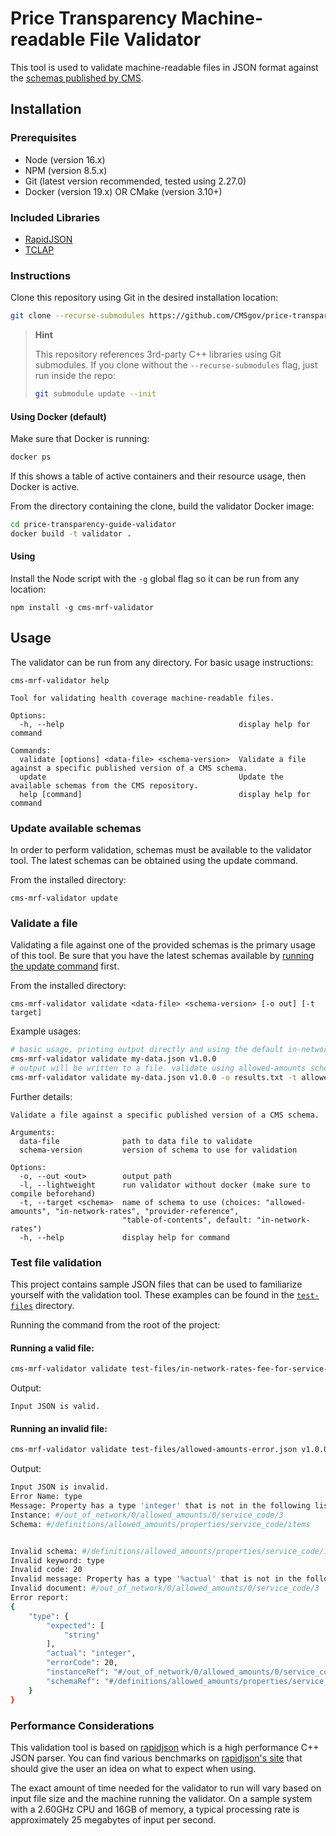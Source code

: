 # Price Transparency Machine-readable File Validator

This tool is used to validate machine-readable files in JSON format against the [schemas published by CMS](https://github.com/CMSgov/price-transparency-guide).

## Installation

### Prerequisites

- Node (version 16.x)
- NPM (version 8.5.x)
- Git (latest version recommended, tested using 2.27.0)
- Docker (version 19.x) OR CMake (version 3.10+)

### Included Libraries

- [RapidJSON](https://rapidjson.org)
- [TCLAP](https://tclap.sourceforge.net)

### Instructions

Clone this repository using Git in the desired installation location:

```bash
git clone --recurse-submodules https://github.com/CMSgov/price-transparency-guide-validator.git
```

> **Hint**
>
> This repository references 3rd-party C++ libraries using Git submodules. If you clone without the `--recurse-submodules` flag, just run inside the repo:
> ```bash
> git submodule update --init
> ```

#### Using Docker (default)

Make sure that Docker is running:

```bash
docker ps
```

If this shows a table of active containers and their resource usage, then Docker is active.

From the directory containing the clone, build the validator Docker image:

```bash
cd price-transparency-guide-validator
docker build -t validator .
```

#### Using 

Install the Node script with the `-g` global flag so it can be run from any location:

```
npm install -g cms-mrf-validator
```

## Usage

The validator can be run from any directory. For basic usage instructions:

```
cms-mrf-validator help
```

```
Tool for validating health coverage machine-readable files.

Options:
  -h, --help                                       display help for command

Commands:
  validate [options] <data-file> <schema-version>  Validate a file against a specific published version of a CMS schema.
  update                                           Update the available schemas from the CMS repository.
  help [command]                                   display help for command
```

### Update available schemas

In order to perform validation, schemas must be available to the validator tool. The latest schemas can be obtained using the update command.

From the installed directory:

```
cms-mrf-validator update
```

### Validate a file

Validating a file against one of the provided schemas is the primary usage of this tool. Be sure that you have the latest schemas available by [running the update command](#update-available-schemas) first.

From the installed directory:

```
cms-mrf-validator validate <data-file> <schema-version> [-o out] [-t target]
```

Example usages:

```bash
# basic usage, printing output directly and using the default in-network-rates schema
cms-mrf-validator validate my-data.json v1.0.0
# output will be written to a file. validate using allowed-amounts schema
cms-mrf-validator validate my-data.json v1.0.0 -o results.txt -t allowed-amounts
```

Further details:

```
Validate a file against a specific published version of a CMS schema.

Arguments:
  data-file              path to data file to validate
  schema-version         version of schema to use for validation

Options:
  -o, --out <out>        output path
  -l, --lightweight      run validator without docker (make sure to compile beforehand)
  -t, --target <schema>  name of schema to use (choices: "allowed-amounts", "in-network-rates", "provider-reference",
                         "table-of-contents", default: "in-network-rates")
  -h, --help             display help for command
```

### Test file validation

This project contains sample JSON files that can be used to familiarize yourself with the validation tool. These examples can be found in the [`test-files`](https://github.com/CMSgov/price-transparency-guide-validator/tree/documentation/test-files) directory.

Running the command from the root of the project:

#### Running a valid file:

```bash
cms-mrf-validator validate test-files/in-network-rates-fee-for-service-sample.json v1.0.0
```

Output:

```
Input JSON is valid.
```

#### Running an invalid file:

```bash
cms-mrf-validator validate test-files/allowed-amounts-error.json v1.0.0 -t allowed-amounts
```

Output:

```bash
Input JSON is invalid.
Error Name: type
Message: Property has a type 'integer' that is not in the following list: 'string'.
Instance: #/out_of_network/0/allowed_amounts/0/service_code/3
Schema: #/definitions/allowed_amounts/properties/service_code/items


Invalid schema: #/definitions/allowed_amounts/properties/service_code/items
Invalid keyword: type
Invalid code: 20
Invalid message: Property has a type '%actual' that is not in the following list: '%expected'.
Invalid document: #/out_of_network/0/allowed_amounts/0/service_code/3
Error report:
{
    "type": {
        "expected": [
            "string"
        ],
        "actual": "integer",
        "errorCode": 20,
        "instanceRef": "#/out_of_network/0/allowed_amounts/0/service_code/3",
        "schemaRef": "#/definitions/allowed_amounts/properties/service_code/items"
    }
}
```

### Performance Considerations

This validation tool is based on [rapidjson](https://rapidjson.org/) which is a high performance C++ JSON parser. You can find various benchmarks on [rapidjson's site](https://rapidjson.org/md_doc_performance.html) that should give the user an idea on what to expect when using.

The exact amount of time needed for the validator to run will vary based on input file size and the machine running the validator. On a sample system with a 2.60GHz CPU and 16GB of memory, a typical processing rate is approximately 25 megabytes of input per second.
